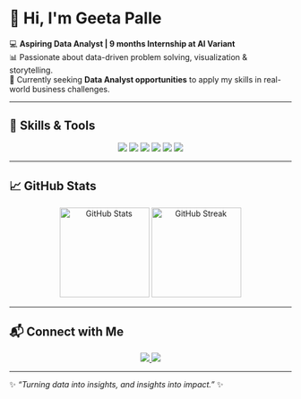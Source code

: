 
# 👋 Hi, I'm Geeta Palle

💻 **Aspiring Data Analyst | 9 months Internship at AI Variant**  
📊 Passionate about data-driven problem solving, visualization & storytelling.  
🚀 Currently seeking **Data Analyst opportunities** to apply my skills in real-world business challenges.  

---

## 🚀 Skills & Tools  

<p align="center">
  <img src="https://img.shields.io/badge/Power%20BI-F2C811?style=for-the-badge&logo=Power%20BI&logoColor=black" />
  <img src="https://img.shields.io/badge/Tableau-E97627?style=for-the-badge&logo=Tableau&logoColor=white" />
  <img src="https://img.shields.io/badge/MS%20Excel-217346?style=for-the-badge&logo=microsoft-excel&logoColor=white" />
  <img src="https://img.shields.io/badge/MySQL-4479A1?style=for-the-badge&logo=mysql&logoColor=white" />
  <img src="https://img.shields.io/badge/R-276DC3?style=for-the-badge&logo=r&logoColor=white" />
  <img src="https://img.shields.io/badge/Python-3776AB?style=for-the-badge&logo=python&logoColor=yellow" />
</p>

---

## 📈 GitHub Stats  

<p align="center">
  <img src="https://github-readme-stats.vercel.app/api?username=GeetaPalle&show_icons=true&theme=tokyonight" alt="GitHub Stats" height="160"/>
  <img src="https://github-readme-streak-stats.herokuapp.com/?user=GeetaPalle&theme=tokyonight" alt="GitHub Streak" height="160"/>
</p>

---


## 📬 Connect with Me  

<p align="center">
  <a href="https://www.linkedin.com/in/geetadasari/">
    <img src="https://img.shields.io/badge/LinkedIn-0A66C2?style=for-the-badge&logo=linkedin&logoColor=white" />
  </a>
  <a href="mailto:dasarigeeta10@gmail.com">
    <img src="https://img.shields.io/badge/Gmail-EA4335?style=for-the-badge&logo=gmail&logoColor=white" />
  </a>
</p>

---

✨ *“Turning data into insights, and insights into impact.”* ✨
